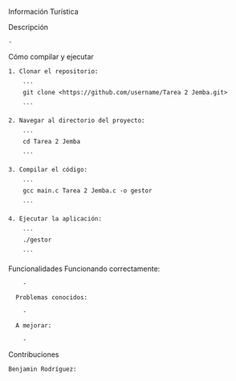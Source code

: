 Información Turística

  Descripción

    -

  Cómo compilar y ejecutar

    1. Clonar el repositorio:
    
        ```
        git clone <https://github.com/username/Tarea 2 Jemba.git>
    
        ```
    
    2. Navegar al directorio del proyecto:
    
        ```
        cd Tarea 2 Jemba
      
        ```
    
    3. Compilar el código:
    
        ```
        gcc main.c Tarea 2 Jemba.c -o gestor
    
        ```
    
    4. Ejecutar la aplicación:
    
        ```
        ./gestor
    
        ```
    

  Funcionalidades
      Funcionando correctamente:

        - 

      Problemas conocidos:

        -

      A mejorar:

        -

  Contribuciones 

    Benjamin Rodríguez:

